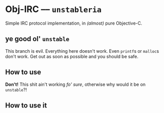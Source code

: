 # Obj-IRC –– `unstableria`
Simple IRC protocol implementation, in *(almost)* pure Objective-C.

## ye good ol' `unstable`
This branch is evil. Everything here doesn't work. Even `printf`s or `malloc`s don't work. Get out as soon as possible and you should be safe.

## How to use
**Don't!** This shit ain't working *fo' sure*, otherwise why would it be on `unstable`?!


## How to use it
